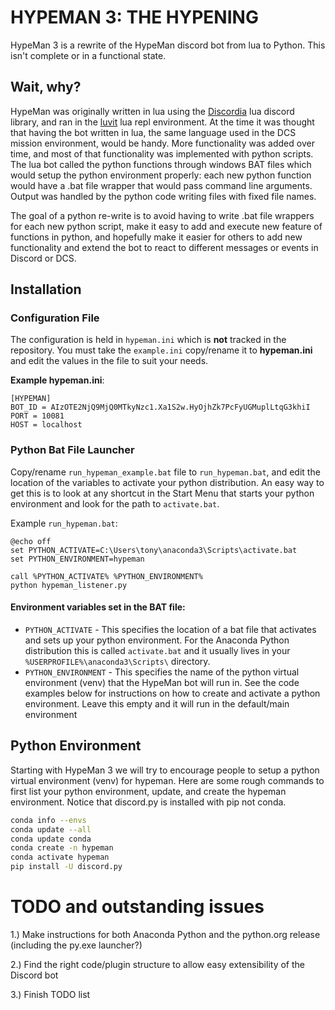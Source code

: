 # HYPEMAN 3: THE HYPENING
HypeMan 3 is a rewrite of the HypeMan discord bot from lua to Python.  This isn't complete or in a functional state.

## Wait, why?
HypeMan was originally written in lua using the [Discordia](https://github.com/SinisterRectus/Discordia "Discordia") lua discord library, and ran in the [luvit](https://luvit.io/) lua repl environment.  At the time it was thought that having the bot written in lua, the same language used in the DCS mission environment, would be handy.  More functionality was added over time, and most of that functionality was implemented with python scripts.  The lua bot called the python functions through windows BAT files which would setup the python environment properly: each new python function would have a .bat file wrapper that would pass command line arguments.  Output was handled by the python code writing files with fixed file names.

The goal of a python re-write is to avoid having to write .bat file wrappers for each new python script, make it easy to add and execute new feature of functions in python, and hopefully make it easier for others to add new functionality and extend the bot to react to different messages or events in Discord or DCS.


## Installation

### Configuration File
The configuration is held in `hypeman.ini`  which is **not** tracked in the repository.  You must take the  `example.ini` copy/rename it to **hypeman.ini** and edit the values in the file to suit your needs.

**Example hypeman.ini**:

```
[HYPEMAN]
BOT_ID = AIzOTE2NjQ9MjQ0MTkyNzc1.Xa1S2w.HyOjhZk7PcFyUGMuplLtqG3khiI
PORT = 10081
HOST = localhost
```

### Python Bat File Launcher

Copy/rename `run_hypeman_example.bat` file to `run_hypeman.bat`, and edit the location of the variables to activate your python distribution.  An easy way to get this is to look at any shortcut in the Start Menu that starts your python environment and look for the path to `activate.bat`.

Example `run_hypeman.bat`:
```
@echo off
set PYTHON_ACTIVATE=C:\Users\tony\anaconda3\Scripts\activate.bat
set PYTHON_ENVIRONMENT=hypeman

call %PYTHON_ACTIVATE% %PYTHON_ENVIRONMENT%
python hypeman_listener.py
```

#### Environment variables set in the BAT file:

* `PYTHON_ACTIVATE` - This specifies the location of a bat file that activates and sets up your python environment.  For the Anaconda Python distribution this is called `activate.bat` and it usually lives in your `%USERPROFILE%\anaconda3\Scripts\` directory.
* `PYTHON_ENVIRONMENT` - This specifies the name of the python virtual environment (venv) that the HypeMan bot will run in.  See the code examples below for instructions on how to create and activate a python environment.  Leave this empty and it will run in the default/main environment


## Python Environment
Starting with HypeMan 3 we will try to encourage people to setup a python virtual environment (venv) for hypeman.  Here are some rough commands to first list your python environment, update, and create the hypeman environment.  Notice that discord.py is installed with pip not conda.

```bash
conda info --envs
conda update --all
conda update conda
conda create -n hypeman
conda activate hypeman
pip install -U discord.py
```



# TODO and outstanding issues
1.) Make instructions for both Anaconda Python and the python.org release (including the py.exe launcher?)

2.) Find the right code/plugin structure to allow easy extensibility of the Discord bot

3.) Finish TODO list

